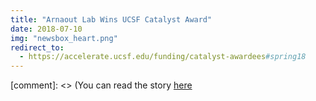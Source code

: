 ```yaml
---
title: "Arnaout Lab Wins UCSF Catalyst Award"
date: 2018-07-10
img: "newsbox_heart.png"
redirect_to:
  - https://accelerate.ucsf.edu/funding/catalyst-awardees#spring18
---
```


[comment]: <> (You can read the story [here](https://accelerate.ucsf.edu/funding/catalyst-awardees#spring18)
